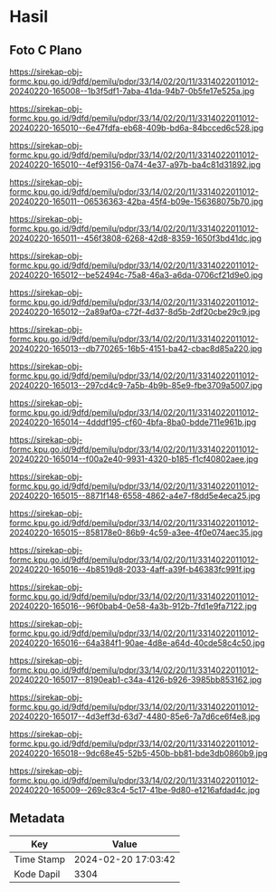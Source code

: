 # Hasil

## Foto C Plano

https://sirekap-obj-formc.kpu.go.id/9dfd/pemilu/pdpr/33/14/02/20/11/3314022011012-20240220-165008--1b3f5df1-7aba-41da-94b7-0b5fe17e525a.jpg

https://sirekap-obj-formc.kpu.go.id/9dfd/pemilu/pdpr/33/14/02/20/11/3314022011012-20240220-165010--6e47fdfa-eb68-409b-bd6a-84bcced6c528.jpg

https://sirekap-obj-formc.kpu.go.id/9dfd/pemilu/pdpr/33/14/02/20/11/3314022011012-20240220-165010--4ef93156-0a74-4e37-a97b-ba4c81d31892.jpg

https://sirekap-obj-formc.kpu.go.id/9dfd/pemilu/pdpr/33/14/02/20/11/3314022011012-20240220-165011--06536363-42ba-45f4-b09e-156368075b70.jpg

https://sirekap-obj-formc.kpu.go.id/9dfd/pemilu/pdpr/33/14/02/20/11/3314022011012-20240220-165011--456f3808-6268-42d8-8359-1650f3bd41dc.jpg

https://sirekap-obj-formc.kpu.go.id/9dfd/pemilu/pdpr/33/14/02/20/11/3314022011012-20240220-165012--be52494c-75a8-46a3-a6da-0706cf21d9e0.jpg

https://sirekap-obj-formc.kpu.go.id/9dfd/pemilu/pdpr/33/14/02/20/11/3314022011012-20240220-165012--2a89af0a-c72f-4d37-8d5b-2df20cbe29c9.jpg

https://sirekap-obj-formc.kpu.go.id/9dfd/pemilu/pdpr/33/14/02/20/11/3314022011012-20240220-165013--db770265-16b5-4151-ba42-cbac8d85a220.jpg

https://sirekap-obj-formc.kpu.go.id/9dfd/pemilu/pdpr/33/14/02/20/11/3314022011012-20240220-165013--297cd4c9-7a5b-4b9b-85e9-fbe3709a5007.jpg

https://sirekap-obj-formc.kpu.go.id/9dfd/pemilu/pdpr/33/14/02/20/11/3314022011012-20240220-165014--4dddf195-cf60-4bfa-8ba0-bdde711e961b.jpg

https://sirekap-obj-formc.kpu.go.id/9dfd/pemilu/pdpr/33/14/02/20/11/3314022011012-20240220-165014--f00a2e40-9931-4320-b185-f1cf40802aee.jpg

https://sirekap-obj-formc.kpu.go.id/9dfd/pemilu/pdpr/33/14/02/20/11/3314022011012-20240220-165015--8871f148-6558-4862-a4e7-f8dd5e4eca25.jpg

https://sirekap-obj-formc.kpu.go.id/9dfd/pemilu/pdpr/33/14/02/20/11/3314022011012-20240220-165015--858178e0-86b9-4c59-a3ee-4f0e074aec35.jpg

https://sirekap-obj-formc.kpu.go.id/9dfd/pemilu/pdpr/33/14/02/20/11/3314022011012-20240220-165016--4b8519d8-2033-4aff-a39f-b46383fc991f.jpg

https://sirekap-obj-formc.kpu.go.id/9dfd/pemilu/pdpr/33/14/02/20/11/3314022011012-20240220-165016--96f0bab4-0e58-4a3b-912b-7fd1e9fa7122.jpg

https://sirekap-obj-formc.kpu.go.id/9dfd/pemilu/pdpr/33/14/02/20/11/3314022011012-20240220-165016--64a384f1-90ae-4d8e-a64d-40cde58c4c50.jpg

https://sirekap-obj-formc.kpu.go.id/9dfd/pemilu/pdpr/33/14/02/20/11/3314022011012-20240220-165017--8190eab1-c34a-4126-b926-3985bb853162.jpg

https://sirekap-obj-formc.kpu.go.id/9dfd/pemilu/pdpr/33/14/02/20/11/3314022011012-20240220-165017--4d3eff3d-63d7-4480-85e6-7a7d6ce6f4e8.jpg

https://sirekap-obj-formc.kpu.go.id/9dfd/pemilu/pdpr/33/14/02/20/11/3314022011012-20240220-165018--9dc68e45-52b5-450b-bb81-bde3db0860b9.jpg

https://sirekap-obj-formc.kpu.go.id/9dfd/pemilu/pdpr/33/14/02/20/11/3314022011012-20240220-165009--269c83c4-5c17-41be-9d80-e1216afdad4c.jpg


## Metadata

| Key        | Value               |
| ---------- | ------------------- |
| Time Stamp | 2024-02-20 17:03:42 |
| Kode Dapil | 3304                |



